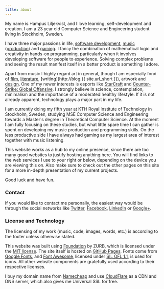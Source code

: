 ```yaml
---
title: about
---
```


My name is Hampus Liljekvist, and I love learning, self-development and
creation. I am a 23 year old Computer Science and Engineering student living in
Stockholm, Sweden.

I have three major passions in life,
[software development](https://github.com/hlilje),
[music](https://open.spotify.com/user/vaexelverkan)
([production](https://soundcloud.com/hlilje)) and
[gaming](http://steamcommunity.com/id/hlilje).
I fancy the combination of mathematical logic and creativity in hands-on
programming, particularly when it involves developing software for people to
experience. Solving complex problems and seeing the result manifest itself in a
better product is something I adore.

Apart from music I highly regard art in general, though I am especially fond
of [film](http://www.imdb.com/user/ur59667738/),
[literature](https://www.goodreads.com/user/show/41880573-hampus-liljekvist),
[writing](http://blog.{{ site.url_short }}),
artwork and [design](https://www.flickr.com/people/hlilje/).
One of my newer interests is esports like
[StarCraft](https://www.reddit.com/r/starcraft/) and
[Counter-Strike: Global Offensive](https://www.reddit.com/r/GlobalOffensive/).
I strongly believe in science, contemplation, minimalism and the importance of
a moderated healthy lifestyle. If it is not already apparent, technology plays
a major part in my life.

I am currently doing my fifth year at KTH Royal Institute of Technology in
Stockholm, Sweden, studying MSE Computer Science and Engineering towards a
Master's degree in Theoretical Computer Science. At the moment I am fully
focusing on these studies, but what little spare time I can gather is spent on
developing my music production and programming skills. On the less productive
side I have always had gaming as my largest area of interest together with
music listening.

This website works as a hub to my online presence, since there are too many
good websites to justify hosting anything here. You will find links to the web
services I use to your right or below, depending on the device you are viewing
this on. Also make sure to check out the other pages on this site for a more
in-depth presentation of my current projects.

Good luck and have fun.

### Contact

If you would like to contact me personally, the easiest way would be through
the social networks like [Twitter](https://twitter.com/hlilje),
[Facebook](https://www.facebook.com/hampusliljekvist),
[LinkedIn](https://www.linkedin.com/pub/hampus-liljekvist/46/72/902) or
[Google+](https://plus.google.com/+HampusLiljekvist).

### License and Technology

The licensing of my work (music, code, images, words, etc.) is according to the
footer unless otherwise stated.

This website was built using [Foundation](http://foundation.zurb.com/) by ZURB,
which is licensed under the [MIT license](http://opensource.org/licenses/MIT).
The site itself is hosted on [GitHub Pages](https://pages.github.com/). Fonts
come from [Google Fonts](https://www.google.com/fonts), and
[Font Awesome](http://fortawesome.github.io/Font-Awesome/), licensed under
[SIL OFL 1.1](http://scripts.sil.org/OFL), is used for icons. All other website
components are gratefully used according to their respective licenses.

I buy my domain name from [Namecheap](https://www.namecheap.com/) and use
[CloudFlare](https://www.cloudflare.com/) as a CDN and DNS server, which also
gives me Universal SSL for free.
